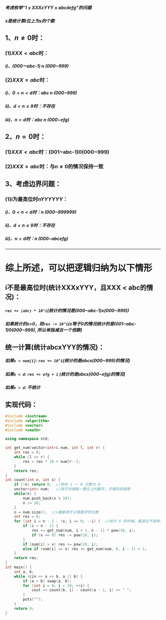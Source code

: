 ##### 考虑枚举“1 $\leq$ XXXxYYY $\leq$ abcdefg”的问题

##### x是统计第i位上为x的个数

## 1、$n \ne 0$时：

### (1)$XXX < abc$时：

##### 		i)、(000～abc-1) n (000~999)

### (2)$XXX = abc$时：      

##### 		i)、$0 < n < d$时：abc n (000~999)

##### 		ii)、$d < n \leq 9$时：不存在

##### 		iii)、$n = d$时：abc n (000~efg)

## 2、$n = 0$时：

### 	(1)$XXX < abc$时：(001~abc-1)0(000~999)

### 	(2)$XXX = abc$时：与$n \ne 0$的情况保持一致

## 3、考虑边界问题：

### 	(1)i为最高位时$nYYYYYY$：

##### 		i)、$0 < n < d$时：n (000~999999)

##### 		ii)、$d < n \leq 9$时：不存在

##### 		iii)、$n = d$时：n (000~abcefg)







-----------------------------

# 综上所述，可以把逻辑归纳为以下情形

## i不是最高位时(统计XXXxYYY，且XXX < abc的情况)：

##### 	`res += (abc) * 10^i`(统计的情况是(000~abc-1)x(000~999))

##### 	如果统计的x=0，则`res -= 10^i`(x等于0的情况统计的是(001~abc-1)0(000~999), 所以单独减去一个倍数)

## 统一计算(统计abcxYYY的情况)：

##### 	如果`x < num[i]`: `res += 10^i`(统计的是abcx(000~999)的情况)

##### 	如果`x = d`: `res += efg + 1` (统计的是abcx(000~efg)的情况)

##### 	如果`x > d`: 不统计





## 实现代码：

```c++
#include <iostream>
#include <algorithm>
#include <vector>
#include <cmath>

using namespace std;

int get_num(vector<int>& num, int l, int r) {
    int res = 0;
    while (l <= r) {
        res = res * 10 + num[r--];
    }
    return res;
}
int count(int n, int x) {
    if (!n) return 0;  //特判 1 ～ 0 计数为 0
    vector<int> num;   //用于存储每一数位上的数字，方便后续使用
    while(n) {
        num.push_back(n % 10);
        n /= 10;
    }
    n = num.size();  //n重新用于记录数字的位数
    int res = 0;
    for (int i = n - 1 - !x; i >= 0; --i) {  //统计 0 的时候，最高位不用考虑
        if (i < n - 1) {
            res += get_num(num, i + 1, n - 1) * pow(10, i);
            if (x == 0) res -= pow(10, i);
        }
        if (num[i] > x) res += pow(10, i);
        else if (num[i] == x) res += get_num(num, 0, i - 1) + 1;
    }
    return res;
}
int main() {
    int a, b;
    while (cin >> a >> b, a || b) {
        if (a > b) swap(a, b);
        for (int i = 0; i < 10; ++i) {
            cout << count(b, i) - count(a - 1, i) << " ";
        }
        puts("");
    }
    return 0;
}

```